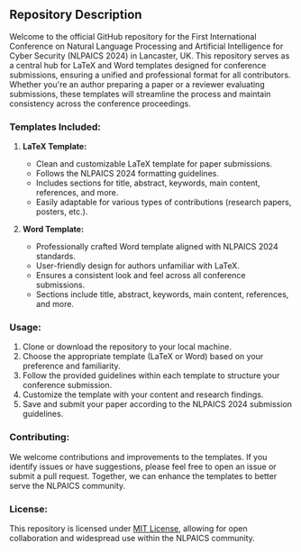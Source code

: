 ## Repository Description

Welcome to the official GitHub repository for the First International Conference on Natural Language Processing and Artificial Intelligence for Cyber Security (NLPAICS 2024) in Lancaster, UK. This repository serves as a central hub for LaTeX and Word templates designed for conference submissions, ensuring a unified and professional format for all contributors. Whether you're an author preparing a paper or a reviewer evaluating submissions, these templates will streamline the process and maintain consistency across the conference proceedings.

### Templates Included:

1. **LaTeX Template:**
   - Clean and customizable LaTeX template for paper submissions.
   - Follows the NLPAICS 2024 formatting guidelines.
   - Includes sections for title, abstract, keywords, main content, references, and more.
   - Easily adaptable for various types of contributions (research papers, posters, etc.).

2. **Word Template:**
   - Professionally crafted Word template aligned with NLPAICS 2024 standards.
   - User-friendly design for authors unfamiliar with LaTeX.
   - Ensures a consistent look and feel across all conference submissions.
   - Sections include title, abstract, keywords, main content, references, and more.

### Usage:

1. Clone or download the repository to your local machine.
2. Choose the appropriate template (LaTeX or Word) based on your preference and familiarity.
3. Follow the provided guidelines within each template to structure your conference submission.
4. Customize the template with your content and research findings.
5. Save and submit your paper according to the NLPAICS 2024 submission guidelines.

### Contributing:

We welcome contributions and improvements to the templates. If you identify issues or have suggestions, please feel free to open an issue or submit a pull request. Together, we can enhance the templates to better serve the NLPAICS community.

### License:

This repository is licensed under [MIT License](https://opensource.org/license/mit/), allowing for open collaboration and widespread use within the NLPAICS community.

